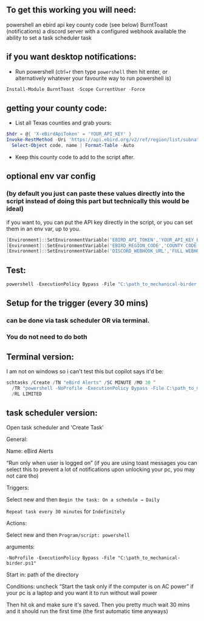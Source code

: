 ## To get this working you will need:

powershell
an ebird api key
county code (see below)
BurntToast (notifications)
a discord server with a configured webhook available
the ability to set a task scheduler task

## if you want desktop notifications:

- Run powershell (ctrl+r then type `powershell` then hit enter, or alternatively whatever your favourite way to run powershell is)

```powershell
Install-Module BurntToast -Scope CurrentUser -Force
```

## getting your county code:

- List all Texas counties and grab yours:

```powershell
$hdr = @{ 'X-eBirdApiToken' = 'YOUR_API_KEY' }
Invoke-RestMethod -Uri 'https://api.ebird.org/v2/ref/region/list/subnational2/US-TX' -Headers $hdr |
  Select-Object code, name | Format-Table -Auto
```

- Keep this county code to add to the script after.

## optional env var config 
### (by default you just can paste these values directly into the script instead of doing this part but technically this would be ideal)

if you want to, you can put the API key directly in the script, or you can set them in an env var, up to you.

```powershell
[Environment]::SetEnvironmentVariable('EBIRD_API_TOKEN','YOUR_API_KEY_HERE','User')
[Environment]::SetEnvironmentVariable('EBIRD_REGION_CODE','COUNTY CODE','User')
[Environment]::SetEnvironmentVariable('DISCORD_WEBHOOK_URL','FULL WEBHOOK URL HERE','User')
```

## Test: 

```powershell
powershell -ExecutionPolicy Bypass -File "C:\path_to_mechanical-birder.ps1"
```

## Setup for the trigger (every 30 mins)
### can be done via task scheduler OR via terminal. 
### You do not need to do both

## Terminal version:

I am not on windows so i can't test this but copilot says it'd be:

```powershell
schtasks /Create /TN "eBird Alerts" /SC MINUTE /MO 30 ^
  /TR "powershell -NoProfile -ExecutionPolicy Bypass -File C:\path_to_mechanical-birder.ps1" ^
  /RL LIMITED
```

## task scheduler version:

Open task scheduler and 'Create Task'

General:

Name: eBird Alerts

“Run only when user is logged on” (if you are using toast messages you can select this to prevent a lot of notifications upon unlocking your pc, you may not care tho)

Triggers:

Select new and then `Begin the task: On a schedule → Daily`

`Repeat task every 30 minutes` for `Indefinitely`

Actions:

Select new and then `Program/script: powershell`

arguments:

`-NoProfile -ExecutionPolicy Bypass -File "C:\path_to_mechanical-birder.ps1"`


Start in: path of the directory 

Conditions: uncheck “Start the task only if the computer is on AC power” if your pc is a laptop and you want it to run without wall power

Then hit ok and make sure it's saved. Then you pretty much wait 30 mins and it should run the first time (the first automatic time anyways)